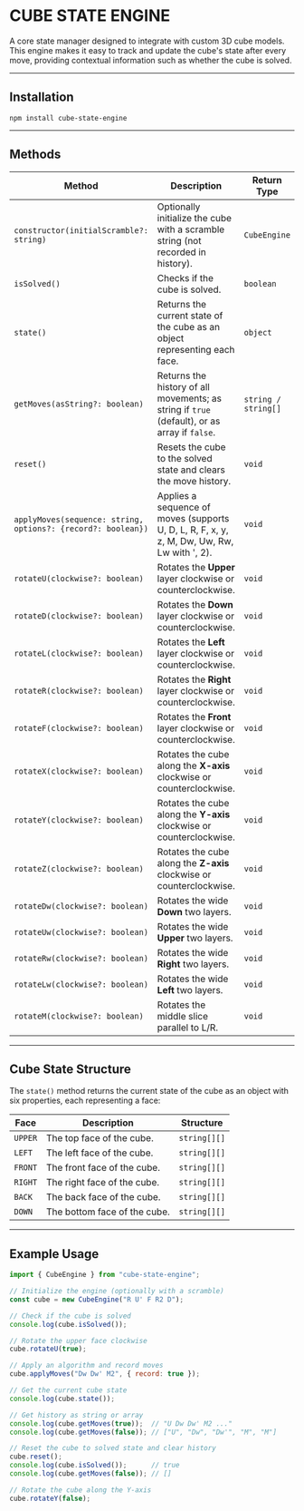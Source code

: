 # CUBE STATE ENGINE

A core state manager designed to integrate with custom 3D cube models. This engine makes it easy to track and update the cube's state after every move, providing contextual information such as whether the cube is solved.

---

## Installation

    npm install cube-state-engine

---

## Methods

| Method                                           | Description                                                                                              | Return Type         |
| ------------------------------------------------ | -------------------------------------------------------------------------------------------------------- |---------------------|
| `constructor(initialScramble?: string)`          | Optionally initialize the cube with a scramble string (not recorded in history).                         | `CubeEngine`        |
| `isSolved()`                                     | Checks if the cube is solved.                                                                            | `boolean`           |
| `state()`                                        | Returns the current state of the cube as an object representing each face.                               | `object`            |
| `getMoves(asString?: boolean)`                   | Returns the history of all movements; as string if `true` (default), or as array if `false`.             | `string / string[]` |
| `reset()`                                        | Resets the cube to the solved state and clears the move history.                                         | `void`              |
| `applyMoves(sequence: string, options?: {record?: boolean})` | Applies a sequence of moves (supports U, D, L, R, F, x, y, z, M, Dw, Uw, Rw, Lw with ', 2). | `void`              |
| `rotateU(clockwise?: boolean)`                   | Rotates the **Upper** layer clockwise or counterclockwise.                                               | `void`              |
| `rotateD(clockwise?: boolean)`                   | Rotates the **Down** layer clockwise or counterclockwise.                                                | `void`              |
| `rotateL(clockwise?: boolean)`                   | Rotates the **Left** layer clockwise or counterclockwise.                                                | `void`              |
| `rotateR(clockwise?: boolean)`                   | Rotates the **Right** layer clockwise or counterclockwise.                                               | `void`              |
| `rotateF(clockwise?: boolean)`                   | Rotates the **Front** layer clockwise or counterclockwise.                                               | `void`              |
| `rotateX(clockwise?: boolean)`                   | Rotates the cube along the **X-axis** clockwise or counterclockwise.                                     | `void`              |
| `rotateY(clockwise?: boolean)`                   | Rotates the cube along the **Y-axis** clockwise or counterclockwise.                                     | `void`              |
| `rotateZ(clockwise?: boolean)`                   | Rotates the cube along the **Z-axis** clockwise or counterclockwise.                                     | `void`              |
| `rotateDw(clockwise?: boolean)`                  | Rotates the wide **Down** two layers.                                                                     | `void`              |
| `rotateUw(clockwise?: boolean)`                  | Rotates the wide **Upper** two layers.                                                                    | `void`              |
| `rotateRw(clockwise?: boolean)`                  | Rotates the wide **Right** two layers.                                                                    | `void`              |
| `rotateLw(clockwise?: boolean)`                  | Rotates the wide **Left** two layers.                                                                     | `void`              |
| `rotateM(clockwise?: boolean)`                   | Rotates the middle slice parallel to L/R.                                                                 | `void`              |

---

## Cube State Structure

The `state()` method returns the current state of the cube as an object with six properties, each representing a face:

| Face    | Description                  | Structure    |
| ------- | ---------------------------- | ------------ |
| `UPPER` | The top face of the cube.    | `string[][]` |
| `LEFT`  | The left face of the cube.   | `string[][]` |
| `FRONT` | The front face of the cube.  | `string[][]` |
| `RIGHT` | The right face of the cube.  | `string[][]` |
| `BACK`  | The back face of the cube.   | `string[][]` |
| `DOWN`  | The bottom face of the cube. | `string[][]` |

---

## Example Usage

```javascript
import { CubeEngine } from "cube-state-engine";

// Initialize the engine (optionally with a scramble)
const cube = new CubeEngine("R U' F R2 D");

// Check if the cube is solved
console.log(cube.isSolved());

// Rotate the upper face clockwise
cube.rotateU(true);

// Apply an algorithm and record moves
cube.applyMoves("Dw Dw' M2", { record: true });

// Get the current cube state
console.log(cube.state());

// Get history as string or array
console.log(cube.getMoves(true));  // "U Dw Dw' M2 ..."
console.log(cube.getMoves(false)); // ["U", "Dw", "Dw'", "M", "M"]

// Reset the cube to solved state and clear history
cube.reset();
console.log(cube.isSolved());      // true
console.log(cube.getMoves(false)); // []

// Rotate the cube along the Y-axis
cube.rotateY(false);
```
